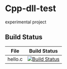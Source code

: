 # Cpp-dll-test
experimental project

## Build Status

File|Build Status
---|---
hello.c|[![Build Status](https://travis-ci.com/DenryDu/Cpp-dll-test.svg?branch=master)](https://travis-ci.com/DenryDu/Cpp-dll-test)

